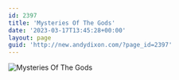 ```yaml
---
id: 2397
title: 'Mysteries Of The Gods'
date: '2023-03-17T13:45:28+00:00'
layout: page
guid: 'http://new.andydixon.com/?page_id=2397'
---
```


![Mysteries Of The Gods](https://i0.wp.com/assets.g8x2.ldn.idrivee2-23.com/posters/Mysteries%20Of%20The%20Gods%2001.jpg?w=1200&ssl=1 "Mysteries Of The Gods")
